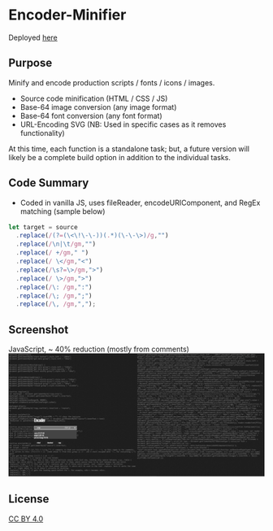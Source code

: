 # Encoder-Minifier

Deployed [here](https://encoder-minifier.netlify.app/)

## Purpose
Minify and encode production scripts / fonts / icons / images.
* Source code minification (HTML / CSS / JS)
* Base-64 image conversion (any image format)
* Base-64 font conversion (any font format)
* URL-Encoding SVG (NB: Used in specific cases as it removes functionality)

At this time, each function is a standalone task; but, a future version will likely be a complete build option in addition to the individual tasks.

## Code Summary
* Coded in vanilla JS, uses fileReader, encodeURIComponent, and RegEx matching (sample below)
```javascript
let target = source
  .replace(/(?=(\<\!\-\-))(.*)(\-\-\>)/g,"") 
  .replace(/\n|\t/gm,"")
  .replace(/ +/gm," ") 
  .replace(/ \</gm,"<")
  .replace(/\s?=\>/gm,">") 
  .replace(/ \>/gm,">")
  .replace(/\: /gm,":")
  .replace(/\; /gm,";")
  .replace(/\, /gm,",");
```

## Screenshot
JavaScript, ~ 40% reduction (mostly from comments)
![screenshot](./assets/images/ss1.png)

## License
[CC BY 4.0](https://creativecommons.org/licenses/by/4.0/)